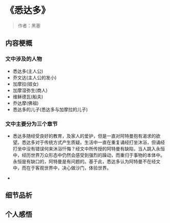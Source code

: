# 《悉达多》
> 作者：黑塞

## 内容梗概

### 文中涉及的人物

+ 悉达多(主人公)
+ 乔文达(主人公的发小)
+ 加摩拉(妓女)
+ 加摩湿弥生(商人)
+ 维稣德瓦(船夫)
+ 乔达摩(佛祖)
+ 悉达多的儿子(悉达多与加摩拉的儿子)
  
### 文中主要分为三个章节

+ 悉达多随经受良好的教育，及家人的爱护，但是一直对阿特曼抱有渴求的欲望。悉达多对于传统方式产生质疑。生活中一直在重复诵经打坐沐浴，但诵经打坐中没有错误何来沐浴忏悔？经文中所传授的阿特曼有缺陷，当人跳入永恒中，经历世界万众形态中仍然会感受到强烈的躁动，而重归于事物的本体中。永恒是有缺口的，阿特曼是有问题的。基于此，悉达多认为阿特曼不在经文中，而在于客观世界中，决心做沙门，体验世界。

+ 


## 细节品析


## 个人感悟
